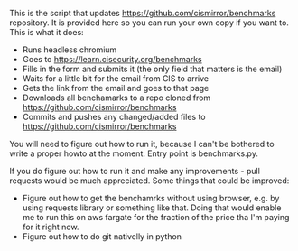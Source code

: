 This is the script that updates https://github.com/cismirror/benchmarks repository. It is provided here so you can run your own copy if you want to. This is what it does:
- Runs headless chromium
- Goes to https://learn.cisecurity.org/benchmarks
- Fills in the form and submits it (the only field that matters is the email)
- Waits for a little bit for the email from CIS to arrive
- Gets the link from the email and goes to that page
- Downloads all benchamarks to a repo cloned from https://github.com/cismirror/benchmarks
- Commits and pushes any changed/added files to https://github.com/cismirror/benchmarks

You will need to figure out how to run it, because I can't be bothered to write a proper howto at the moment. Entry point is benchmarks.py.

If you do figure out how to run it and make any improvements - pull requests would be much appreciated. Some things that could be improved:
- Figure out how to get the benchamrks without using browser, e.g. by using requests library or something like that. Doing that would enable me to run this on aws fargate for the fraction of the price tha I'm paying for it right now.
- Figure out how to do git nativelly in python
